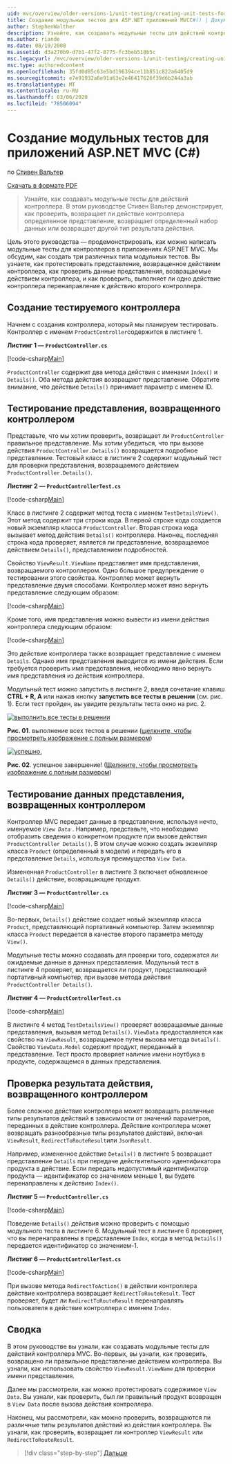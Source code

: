 ```yaml
---
uid: mvc/overview/older-versions-1/unit-testing/creating-unit-tests-for-asp-net-mvc-applications-cs
title: Создание модульных тестов для ASP.NET приложений MVCC#() | Документация Майкрософт
author: StephenWalther
description: Узнайте, как создавать модульные тесты для действий контроллера. В этом руководстве Стивен Вальтер демонстрирует, как проверить, возвращает ли действие контроллера парти...
ms.author: riande
ms.date: 08/19/2008
ms.assetid: d3a270b9-d7b1-47f2-8775-fc3beb518b5c
msc.legacyurl: /mvc/overview/older-versions-1/unit-testing/creating-unit-tests-for-asp-net-mvc-applications-cs
msc.type: authoredcontent
ms.openlocfilehash: 35fd0d85c63e5bd196394ce11b851c822a6405d9
ms.sourcegitcommit: e7e91932a6e91a63e2e46417626f39d6b244a3ab
ms.translationtype: MT
ms.contentlocale: ru-RU
ms.lasthandoff: 03/06/2020
ms.locfileid: "78506094"
---
```

# <a name="creating-unit-tests-for-aspnet-mvc-applications-c"></a>Создание модульных тестов для приложений ASP.NET MVC (C#)

по [Стивен Вальтер](https://github.com/StephenWalther)

[Скачать в формате PDF](https://download.microsoft.com/download/8/4/8/84843d8d-1575-426c-bcb5-9d0c42e51416/ASPNET_MVC_Tutorial_07_CS.pdf)

> Узнайте, как создавать модульные тесты для действий контроллера. В этом руководстве Стивен Вальтер демонстрирует, как проверить, возвращает ли действие контроллера определенное представление, возвращает определенный набор данных или возвращает другой тип результата действия.

Цель этого руководства — продемонстрировать, как можно написать модульные тесты для контроллеров в приложениях ASP.NET MVC. Мы обсудим, как создать три различных типа модульных тестов. Вы узнаете, как протестировать представление, возвращенное действием контроллера, как проверить данные представления, возвращаемые действием контроллера, и как проверить, выполняет ли одно действие контроллера перенаправление к действию второго контроллера.

## <a name="creating-the-controller-under-test"></a>Создание тестируемого контроллера

Начнем с создания контроллера, который мы планируем тестировать. Контроллер с именем `ProductController`содержится в листинге 1.

**Листинг 1 — `ProductController.cs`**

[!code-csharp[Main](creating-unit-tests-for-asp-net-mvc-applications-cs/samples/sample1.cs)]

`ProductController` содержит два метода действия с именами `Index()` и `Details()`. Оба метода действия возвращают представление. Обратите внимание, что действие `Details()` принимает параметр с именем ID.

## <a name="testing-the-view-returned-by-a-controller"></a>Тестирование представления, возвращенного контроллером

Представьте, что мы хотим проверить, возвращает ли `ProductController` правильное представление. Мы хотим убедиться, что при вызове действия `ProductController.Details()` возвращается подробное представление. Тестовый класс в листинге 2 содержит модульный тест для проверки представления, возвращаемого действием `ProductController.Details()`.

**Листинг 2 — `ProductControllerTest.cs`**

[!code-csharp[Main](creating-unit-tests-for-asp-net-mvc-applications-cs/samples/sample2.cs)]

Класс в листинге 2 содержит метод теста с именем `TestDetailsView()`. Этот метод содержит три строки кода. В первой строке кода создается новый экземпляр класса `ProductController`. Вторая строка кода вызывает метод действия `Details()` контроллера. Наконец, последняя строка кода проверяет, является ли представление, возвращаемое действием `Details()`, представлением подробностей.

Свойство `ViewResult.ViewName` представляет имя представления, возвращаемого контроллером. Одно большое предупреждение о тестировании этого свойства. Контроллер может вернуть представление двумя способами. Контроллер может явно вернуть представление следующим образом:

[!code-csharp[Main](creating-unit-tests-for-asp-net-mvc-applications-cs/samples/sample3.cs)]

Кроме того, имя представления можно вывести из имени действия контроллера следующим образом:

[!code-csharp[Main](creating-unit-tests-for-asp-net-mvc-applications-cs/samples/sample4.cs)]

Это действие контроллера также возвращает представление с именем `Details`. Однако имя представления выводится из имени действия. Если требуется проверить имя представления, необходимо явно вернуть имя представления из действия контроллера.

Модульный тест можно запустить в листинге 2, введя сочетание клавиш **CTRL + R, A** или нажав кнопку **запустить все тесты в решении** (см. рис. 1). Если тест пройден, вы увидите результаты теста окно на рис. 2.

[![выполнить все тесты в решении](creating-unit-tests-for-asp-net-mvc-applications-cs/_static/image2.png)](creating-unit-tests-for-asp-net-mvc-applications-cs/_static/image1.png)

**Рис. 01**. выполнение всех тестов в решении ([щелкните, чтобы просмотреть изображение с полным размером](creating-unit-tests-for-asp-net-mvc-applications-cs/_static/image3.png))

[![успешно.](creating-unit-tests-for-asp-net-mvc-applications-cs/_static/image5.png)](creating-unit-tests-for-asp-net-mvc-applications-cs/_static/image4.png)

**Рис. 02**. успешное завершение! ([Щелкните, чтобы просмотреть изображение с полным размером](creating-unit-tests-for-asp-net-mvc-applications-cs/_static/image6.png))

## <a name="testing-the-view-data-returned-by-a-controller"></a>Тестирование данных представления, возвращенных контроллером

Контроллер MVC передает данные в представление, используя нечто, именуемое *`View Data`* . Например, представьте, что необходимо отобразить сведения о конкретном продукте при вызове действия `ProductController Details()`. В этом случае можно создать экземпляр класса `Product` (определенный в модели) и передать его в представление `Details`, используя преимущества `View Data`.

Измененная `ProductController` в листинге 3 включает обновленное `Details()` действие, возвращающее продукт.

**Листинг 3 — `ProductController.cs`**

[!code-csharp[Main](creating-unit-tests-for-asp-net-mvc-applications-cs/samples/sample5.cs)]

Во-первых, `Details()` действие создает новый экземпляр класса `Product`, представляющий портативный компьютер. Затем экземпляр класса `Product` передается в качестве второго параметра методу `View()`.

Модульные тесты можно создавать для проверки того, содержатся ли ожидаемые данные в данных представления. Модульный тест в листинге 4 проверяет, возвращается ли продукт, представляющий портативный компьютер, при вызове метода действия `ProductController Details()`.

**Листинг 4 — `ProductControllerTest.cs`**

[!code-csharp[Main](creating-unit-tests-for-asp-net-mvc-applications-cs/samples/sample6.cs)]

В листинге 4 метод `TestDetailsView()` проверяет возвращаемые данные представления, вызывая метод `Details()`. `ViewData` предоставляется как свойство на `ViewResult`, возвращаемое путем вызова метода `Details()`. Свойство `ViewData.Model` содержит продукт, переданный в представление. Тест просто проверяет наличие имени ноутбука в продукте, содержащемся в данных представления.

## <a name="testing-the-action-result-returned-by-a-controller"></a>Проверка результата действия, возвращенного контроллером

Более сложное действие контроллера может возвращать различные типы результатов действий в зависимости от значений параметров, переданных в действие контроллера. Действие контроллера может возвращать разнообразные типы результатов действий, включая `ViewResult`, `RedirectToRouteResult`или `JsonResult`.

Например, измененное действие `Details()` в листинге 5 возвращает представление `Details` при передаче действительного идентификатора продукта в действие. Если передать недопустимый идентификатор продукта — идентификатор со значением меньше 1, вы будете перенаправлены к действию `Index()`.

**Листинг 5 — `ProductController.cs`**

[!code-csharp[Main](creating-unit-tests-for-asp-net-mvc-applications-cs/samples/sample7.cs)]

Поведение `Details()` действия можно проверить с помощью модульного теста в листинге 6. Модульный тест в листинге 6 проверяет, что вы перенаправлены в представление `Index`, когда в метод `Details()` передается идентификатор со значением-1.

**Листинг 6 — `ProductControllerTest.cs`**

[!code-csharp[Main](creating-unit-tests-for-asp-net-mvc-applications-cs/samples/sample8.cs)]

При вызове метода `RedirectToAction()` в действии контроллера действие контроллера возвращает `RedirectToRouteResult`. Тест проверяет, будет ли `RedirectToRouteResult` перенаправлять пользователя в действие контроллера с именем `Index`.

## <a name="summary"></a>Сводка

В этом руководстве вы узнали, как создавать модульные тесты для действий контроллера MVC. Во-первых, вы узнали, как проверить, возвращено ли правильное представление действием контроллера. Вы узнали, как использовать свойство `ViewResult.ViewName` для проверки имени представления.

Далее мы рассмотрели, как можно протестировать содержимое `View Data`. Вы узнали, как проверить, был ли правильный продукт возвращен в `View Data` после вызова действия контроллера.

Наконец, мы рассмотрели, как можно проверить, возвращаются ли различные типы результатов действий из действия контроллера. Вы узнали, как проверить, возвращает ли контроллер `ViewResult` или `RedirectToRouteResult`.

> [!div class="step-by-step"]
> [Дальше](creating-unit-tests-for-asp-net-mvc-applications-vb.md)
